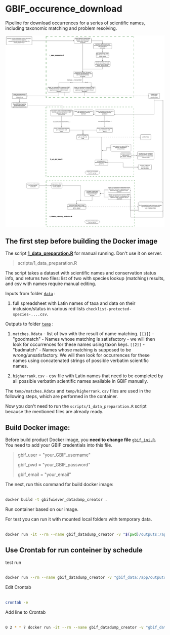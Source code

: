 # GBIF_occurence_download

Pipeline for download occurrences for a series of scientific names, including taxonomic matching and problem resolving.

![Workflow](./gbif_occ_downloader_workflow.png)


## The first step before building the Docker image

The script [**1_data_preparation.R**](scripts/1_data_preparation.R) for manual running. Don't use it on server.

> scripts/1_data_preparation.R 

The script takes a dataset with scientific names and conservation status info,  and returns two files: list of two with species lookup (matching) results, and csv with names require manual editing.

Inputs from folder [`data`](data) :
1. full spreadsheet with Latin names of taxa and data on their inclusion/status in various red lists `checklist-protected-species-....csv`.

Outputs to folder [`temp`](temp) :
1) `matches.Rdata` - list of two with the result of name matching.
   `[[1]]` - "goodmatch" - Names whose matching is satisfactory - we will then look for occurrences for these names using taxon keys.
   `[[2]]` - "badmatch" - Names whose matching is supposed to be wrong/unsatisfactory. We will then look for occurrences for these names using concatenated strings of possible verbatim scientific names.

2) `higherrank.csv` - csv file with Latin names that need to be completed by all possible verbatim scientific names available in GBIF manually.

The `temp/matches.Rdata` and `temp/higherrank.csv` files are used in the following steps, which are performed in the container.

Now you don't need to run the `scripts/1_data_preparation.R` script because the mentioned files are already ready.


## Build Docker image:


Before build product Docker image, you **need to change file** [`gbif_ini.R`](scripts/gbif_ini.R). You need to add your GBIF credentials into this file. 

> gbif_user = "your_GBIF_username"
>
> gbif_pwd = "your_GBIF_password"
>
> gbif_email = "your_email"

The next, run this command for build docker image:

```bash

docker build -t gbifwiever_datadamp_creator .

```

Run container based on our image.


For test you can run it with mounted local folders with temporary data.

```bash

docker run -it --rm --name gbif_datadump_creator -v "$(pwd)/outputs:/app/outputs"  gbifwiever_datadamp_creator

```



## Use Crontab for run conteiner by schedule

test run

```bash

docker run --rm --name gbif_datadump_creator -v "gbif_data:/app/outputs" gbifwiever_datadamp_creator

```

Edit Crontab 

```bash

crontab -e

```

Add line to Crontab

```bash

0 2 * * 7 docker run -it --rm --name gbif_datadump_creator -v "gbif_data:/app/outputs" antonbiatov/gbifwiever_datadamp_creator

```

